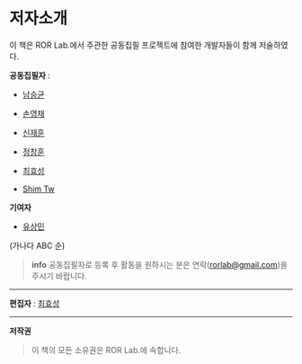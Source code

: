 # 저자소개


이 책은 ROR Lab.에서 주관한 공동집필 프로젝트에 참여한 개발자들이 함께 저술하였다.

**공동집필자** :

* [남승균](https://github.com/namsk)
* [손영채](https://github.com/ptjoker95)
* [신재훈](https://github.com/ShinJaehun)

* [정창훈](https://github.com/namsk)
* [최효성](https://github.com/rorlab)
* [Shim Tw](https://github.com/marocchino)

**기여자**

* [유상민](https://github.com/neocoin)

(가나다 ABC 순)

> **info** 공동집필자로 등록 후 활동을 원하시는 분은 연락([rorlab@gmail.com](mailto:rorlab@gmail.com))을 주시기 바랍니다.

---

**편집자** : [최효성](https://github.com/rorlab)


---

**저작권**

> 이 책의 모든 소유권은 ROR Lab.에 속합니다.
